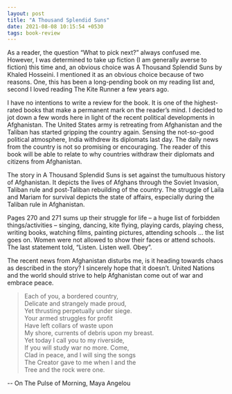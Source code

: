 ```yaml
---
layout: post
title: "A Thousand Splendid Suns"
date: 2021-08-08 10:15:54 +0530
tags: book-review
---
```


As a reader, the question “What to pick next?” always confused me. However, I was determined to take up fiction (I am generally averse to fiction) this time and, an obvious choice was A Thousand Splendid Suns by Khaled Hosseini. I mentioned it as an obvious choice because of two reasons. One, this has been a long-pending book on my reading list and, second I loved reading The Kite Runner a few years ago.

I have no intentions to write a review for the book. It is one of the highest-rated books that make a permanent mark on the reader’s mind. I decided to jot down a few words here in light of the recent political developments in Afghanistan. The United States army is retreating from Afghanistan and the Taliban has started gripping the country again. Sensing the not-so-good political atmosphere, India withdrew its diplomats last day. The daily news from the country is not so promising or encouraging. The reader of this book will be able to relate to why countries withdraw their diplomats and citizens from Afghanistan.

The story in A Thousand Splendid Suns is set against the tumultuous history of Afghanistan. It depicts the lives of Afghans through the Soviet Invasion, Taliban rule and post-Taliban rebuilding of the country. The struggle of Laila and Mariam for survival depicts the state of affairs, especially during the Taliban rule in Afghanistan.

Pages 270 and 271 sums up their struggle for life – a huge list of forbidden things/activities – singing, dancing, kite flying, playing cards, playing chess, writing books, watching films, painting pictures, attending schools … the list goes on. Women were not allowed to show their faces or attend schools. The last statement told, “Listen. Listen well. Obey”.

The recent news from Afghanistan disturbs me, is it heading towards chaos as described in the story? I sincerely hope that it doesn’t. United Nations and the world should strive to help Afghanistan come out of war and embrace peace.

> Each of you, a bordered country,  
> Delicate and strangely made proud,  
> Yet thrusting perpetually under siege.  
> Your armed struggles for profit  
> Have left collars of waste upon  
> My shore, currents of debris upon my breast.  
> Yet today I call you to my riverside,  
> If you will study war no more. Come,  
> Clad in peace, and I will sing the songs  
> The Creator gave to me when I and the  
> Tree and the rock were one.

-- On The Pulse of Morning, Maya Angelou
